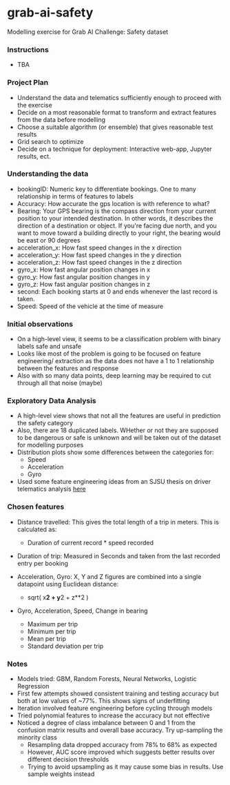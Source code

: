 # grab-ai-safety
Modelling exercise for Grab AI Challenge: Safety dataset

### Instructions
- TBA

### Project Plan
- Understand the data and telematics sufficiently enough to proceed with the exercise
- Decide on a most reasonable format to transform and extract features from the data before modelling
- Choose a suitable algorithm (or ensemble) that gives reasonable test results
- Grid search to optimize
- Decide on a technique for deployment: Interactive web-app, Jupyter results, ect.

### Understanding the data
- bookingID: Numeric key to differentiate bookings. One to many relationship in terms of features to labels
- Accuracy: How accurate the gps location is with reference to what?
- Bearing: Your GPS bearing is the compass direction from your current position to your intended destination. In other words, it describes the direction of a destination or object. If you're facing due north, and you want to move toward a building directly to your right, the bearing would be east or 90 degrees
- acceleration_x: How fast speed changes in the x direction
- acceleration_y: How fast speed changes in the y direction
- acceleration_z: How fast speed changes in the z direction
- gyro_x: How fast angular position changes in x
- gyro_y: How fast angular position changes in y
- gyro_z: How fast angular position changes in z
- second: Each booking starts at 0 and ends whenever the last record is taken.
- Speed: Speed of the vehicle at the time of measure


### Initial observations
- On a high-level view, it seems to be a classification problem with binary labels safe and unsafe
- Looks like most of the problem is going to be focused on feature engineering/ extraction as the data does not have a 1 to 1 relationship between the features and response
- Also with so many data points, deep learning may be required to cut through all that noise (maybe)


### Exploratory Data Analysis
- A high-level view shows that not all the features are useful in prediction the safety category
- Also, there are 18 duplicated labels. WHether or not they are supposed to be dangerous or safe is unknown and will be taken out of the dataset for modelling purposes
- Distribution plots show some differences between the categories for:
    - Speed
    - Acceleration
    - Gyro
- Used some feature engineering ideas from an SJSU thesis on driver telematics analysis [here](https://scholarworks.sjsu.edu/cgi/viewcontent.cgi?referer=https://www.google.com/&httpsredir=1&article=1394&context=etd_projects)

### Chosen features
- Distance travelled: This gives the total length of a trip in meters. This is calculated as:
    - Duration of current record * speed recorded

- Duration of trip: Measured in Seconds and taken from the last recorded entry per booking
- Acceleration, Gyro: X, Y and Z figures are combined into a single datapoint using Euclidean distance:
    - sqrt( x**2 + y**2 + z**2 )
    
- Gyro, Acceleration, Speed, Change in bearing
    - Maximum per trip
    - Minimum per trip
    - Mean per trip
    - Standard deviation per trip

### Notes
- Models tried: GBM, Random Forests, Neural Networks, Logistic Regression
- First few attempts showed consistent training and testing accuracy but both at low values of ~77%. This shows signs of underfitting
- Iteration involved feature engineering before cycling through models
- Tried polynomial features to increase the accuracy but not effective
- Noticed a degree of class imbalance between 0 and 1 from the confusion matrix results and overall base accuracy. Try up-sampling the minority class
    - Resampling data dropped accuracy from 78% to 68% as expected
    - However, AUC score improved which suggests better results over different decision thresholds
    - Trying to avoid upsampling as it may cause some bias in results. Use sample weights instead